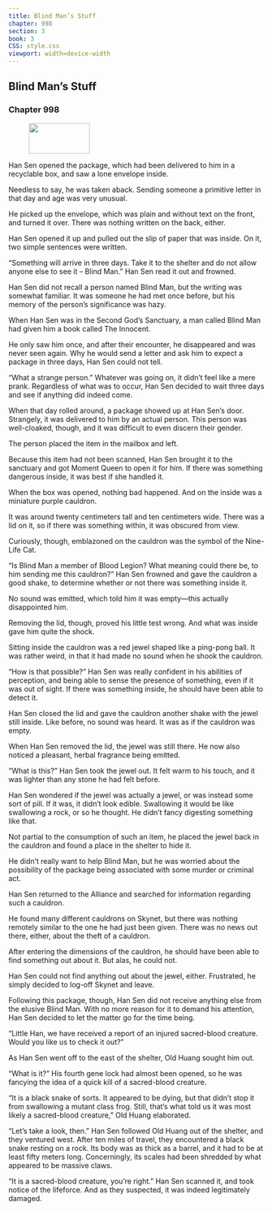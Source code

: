 ```yaml
---
title: Blind Man’s Stuff
chapter: 998
section: 3
book: 3
CSS: style.css
viewport: width=device-width
---
```


## Blind Man’s Stuff

### Chapter 998

<figure>
	<img src="../Images/gem.gif" alt="" id="gem" width="120" height="60" />
</figure>

Han Sen opened the package, which had been delivered to him in a recyclable box, and saw a lone envelope inside.

Needless to say, he was taken aback. Sending someone a primitive letter in that day and age was very unusual.

He picked up the envelope, which was plain and without text on the front, and turned it over. There was nothing written on the back, either.

Han Sen opened it up and pulled out the slip of paper that was inside. On it, two simple sentences were written.

“Something will arrive in three days. Take it to the shelter and do not allow anyone else to see it – Blind Man.” Han Sen read it out and frowned.

Han Sen did not recall a person named Blind Man, but the writing was somewhat familiar. It was someone he had met once before, but his memory of the person’s significance was hazy.

When Han Sen was in the Second God’s Sanctuary, a man called Blind Man had given him a book called The Innocent.

He only saw him once, and after their encounter, he disappeared and was never seen again. Why he would send a letter and ask him to expect a package in three days, Han Sen could not tell.

“What a strange person.” Whatever was going on, it didn’t feel like a mere prank. Regardless of what was to occur, Han Sen decided to wait three days and see if anything did indeed come.

When that day rolled around, a package showed up at Han Sen’s door. Strangely, it was delivered to him by an actual person. This person was well-cloaked, though, and it was difficult to even discern their gender.

The person placed the item in the mailbox and left.

Because this item had not been scanned, Han Sen brought it to the sanctuary and got Moment Queen to open it for him. If there was something dangerous inside, it was best if she handled it.

When the box was opened, nothing bad happened. And on the inside was a miniature purple cauldron.

It was around twenty centimeters tall and ten centimeters wide. There was a lid on it, so if there was something within, it was obscured from view.

Curiously, though, emblazoned on the cauldron was the symbol of the Nine-Life Cat.

“Is Blind Man a member of Blood Legion? What meaning could there be, to him sending me this cauldron?” Han Sen frowned and gave the cauldron a good shake, to determine whether or not there was something inside it.

No sound was emitted, which told him it was empty—this actually disappointed him.

Removing the lid, though, proved his little test wrong. And what was inside gave him quite the shock.

Sitting inside the cauldron was a red jewel shaped like a ping-pong ball. It was rather weird, in that it had made no sound when he shook the cauldron.

“How is that possible?” Han Sen was really confident in his abilities of perception, and being able to sense the presence of something, even if it was out of sight. If there was something inside, he should have been able to detect it.

Han Sen closed the lid and gave the cauldron another shake with the jewel still inside. Like before, no sound was heard. It was as if the cauldron was empty.

When Han Sen removed the lid, the jewel was still there. He now also noticed a pleasant, herbal fragrance being emitted.

“What is this?” Han Sen took the jewel out. It felt warm to his touch, and it was lighter than any stone he had felt before.

Han Sen wondered if the jewel was actually a jewel, or was instead some sort of pill. If it was, it didn’t look edible. Swallowing it would be like swallowing a rock, or so he thought. He didn’t fancy digesting something like that.

Not partial to the consumption of such an item, he placed the jewel back in the cauldron and found a place in the shelter to hide it.

He didn’t really want to help Blind Man, but he was worried about the possibility of the package being associated with some murder or criminal act.

Han Sen returned to the Alliance and searched for information regarding such a cauldron.

He found many different cauldrons on Skynet, but there was nothing remotely similar to the one he had just been given. There was no news out there, either, about the theft of a cauldron.

After entering the dimensions of the cauldron, he should have been able to find something out about it. But alas, he could not.

Han Sen could not find anything out about the jewel, either. Frustrated, he simply decided to log-off Skynet and leave.

Following this package, though, Han Sen did not receive anything else from the elusive Blind Man. With no more reason for it to demand his attention, Han Sen decided to let the matter go for the time being.

“Little Han, we have received a report of an injured sacred-blood creature. Would you like us to check it out?”

As Han Sen went off to the east of the shelter, Old Huang sought him out.

“What is it?” His fourth gene lock had almost been opened, so he was fancying the idea of a quick kill of a sacred-blood creature.

“It is a black snake of sorts. It appeared to be dying, but that didn’t stop it from swallowing a mutant class frog. Still, that’s what told us it was most likely a sacred-blood creature,” Old Huang elaborated.

“Let’s take a look, then.” Han Sen followed Old Huang out of the shelter, and they ventured west. After ten miles of travel, they encountered a black snake resting on a rock. Its body was as thick as a barrel, and it had to be at least fifty meters long. Concerningly, its scales had been shredded by what appeared to be massive claws.

“It is a sacred-blood creature, you’re right.” Han Sen scanned it, and took notice of the lifeforce. And as they suspected, it was indeed legitimately damaged.